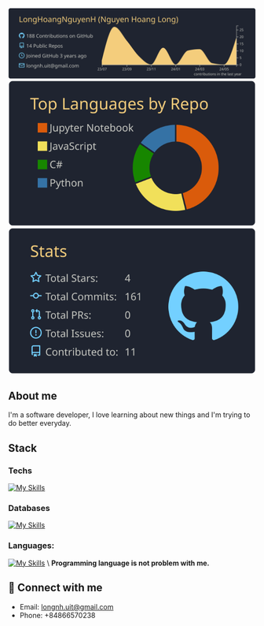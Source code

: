 
[![](https://raw.githubusercontent.com/LongHoangNguyenH/LongHoangNguyenH/master/profile-summary-card-output/ayu_mirage/0-profile-details.svg)](https://github.com/vn7n24fzkq/github-profile-summary-cards)
[![](https://raw.githubusercontent.com/LongHoangNguyenH/LongHoangNguyenH/master/profile-summary-card-output/ayu_mirage/1-repos-per-language.svg)](https://github.com/vn7n24fzkq/github-profile-summary-cards) ![](https://raw.githubusercontent.com/LongHoangNguyenH/LongHoangNguyenH/master/profile-summary-card-output/ayu_mirage/3-stats.svg)
## About me
I'm a software developer, I love learning about new things and I'm trying to do better everyday. 

## Stack 
  ### Techs
   [![My Skills](https://skillicons.dev/icons?i=nestjs,react,docker,graphql&theme=light)](https://skillicons.dev)
  ### Databases
  [![My Skills](https://skillicons.dev/icons?i=mysql,mongodb,postgres,prisma&theme=light)](https://skillicons.dev)
  ### Languages:
  [![My Skills](https://skillicons.dev/icons?i=java,js,nodejs,ts,go,py&theme=light)](https://skillicons.dev) 
  \\ **Programming language is not problem with me.**
## 🔗 Connect with me
- Email: longnh.uit@gmail.com
- Phone: +84866570238

